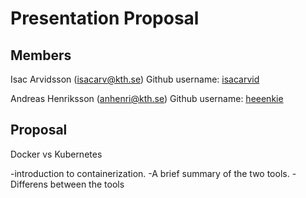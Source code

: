 # Presentation Proposal

 ## Members
 Isac Arvidsson (isacarv@kth.se)
 Github username: [isacarvid](https://github.com/isacarvid)

 Andreas Henriksson (anhenri@kth.se)
 Github username: [heeenkie](https://github.com/heeenkie)

 ## Proposal
 Docker vs Kubernetes

-introduction to containerization.
-A brief summary of the two tools.
-Differens between the tools


